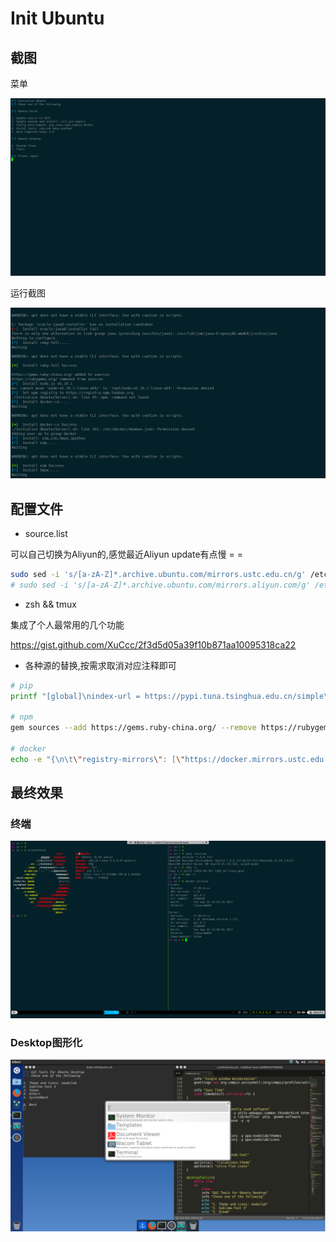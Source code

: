 Init Ubuntu
===

## 截图

菜单

![menu](images/menu.png)

运行截图

![run](images/run.png)

## 配置文件

- source.list

可以自己切换为Aliyun的,感觉最近Aliyun update有点慢 = =

```sh
sudo sed -i 's/[a-zA-Z]*.archive.ubuntu.com/mirrors.ustc.edu.cn/g' /etc/apt/sources.list
# sudo sed -i 's/[a-zA-Z]*.archive.ubuntu.com/mirrors.aliyun.com/g' /etc/apt/sources.list
```

- zsh && tmux

集成了个人最常用的几个功能   

https://gist.github.com/XuCcc/2f3d5d05a39f10b871aa10095318ca22

- 各种源的替换,按需求取消对应注释即可

```sh
# pip
printf "[global]\nindex-url = https://pypi.tuna.tsinghua.edu.cn/simple\n" >> .pip/pip.conf

# npm
gem sources --add https://gems.ruby-china.org/ --remove https://rubygems.org

# docker
echo -e "{\n\t\"registry-mirrors\": [\"https://docker.mirrors.ustc.edu.cn\"]\n}\n" >> /etc/docker/daemon.json
```

## 最终效果

### 终端

![term](images/term.png)

### Desktop图形化

![desktop](images/desktop.png)

